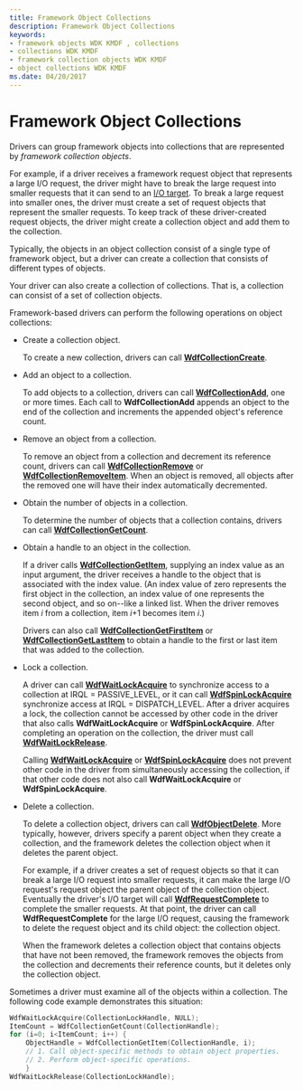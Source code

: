 ```yaml
---
title: Framework Object Collections
description: Framework Object Collections
keywords:
- framework objects WDK KMDF , collections
- collections WDK KMDF
- framework collection objects WDK KMDF
- object collections WDK KMDF
ms.date: 04/20/2017
---
```


# Framework Object Collections





Drivers can group framework objects into collections that are represented by *framework collection objects*.

For example, if a driver receives a framework request object that represents a large I/O request, the driver might have to break the large request into smaller requests that it can send to an [I/O target](/windows-hardware/drivers/wdf/introduction-to-i-o-targets). To break a large request into smaller ones, the driver must create a set of request objects that represent the smaller requests. To keep track of these driver-created request objects, the driver might create a collection object and add them to the collection.

Typically, the objects in an object collection consist of a single type of framework object, but a driver can create a collection that consists of different types of objects.

Your driver can also create a collection of collections. That is, a collection can consist of a set of collection objects.

Framework-based drivers can perform the following operations on object collections:

-   Create a collection object.

    To create a new collection, drivers can call [**WdfCollectionCreate**](/windows-hardware/drivers/ddi/wdfcollection/nf-wdfcollection-wdfcollectioncreate).

-   Add an object to a collection.

    To add objects to a collection, drivers can call [**WdfCollectionAdd**](/windows-hardware/drivers/ddi/wdfcollection/nf-wdfcollection-wdfcollectionadd), one or more times. Each call to **WdfCollectionAdd** appends an object to the end of the collection and increments the appended object's reference count.

-   Remove an object from a collection.

    To remove an object from a collection and decrement its reference count, drivers can call [**WdfCollectionRemove**](/windows-hardware/drivers/ddi/wdfcollection/nf-wdfcollection-wdfcollectionremove) or [**WdfCollectionRemoveItem**](/windows-hardware/drivers/ddi/wdfcollection/nf-wdfcollection-wdfcollectionremoveitem). When an object is removed, all objects after the removed one will have their index automatically decremented.

-   Obtain the number of objects in a collection.

    To determine the number of objects that a collection contains, drivers can call [**WdfCollectionGetCount**](/windows-hardware/drivers/ddi/wdfcollection/nf-wdfcollection-wdfcollectiongetcount).

-   Obtain a handle to an object in the collection.

    If a driver calls [**WdfCollectionGetItem**](/windows-hardware/drivers/ddi/wdfcollection/nf-wdfcollection-wdfcollectiongetitem), supplying an index value as an input argument, the driver receives a handle to the object that is associated with the index value. (An index value of zero represents the first object in the collection, an index value of one represents the second object, and so on--like a linked list. When the driver removes item *i* from a collection, item *i*+1 becomes item *i*.)

    Drivers can also call [**WdfCollectionGetFirstItem**](/windows-hardware/drivers/ddi/wdfcollection/nf-wdfcollection-wdfcollectiongetfirstitem) or [**WdfCollectionGetLastItem**](/windows-hardware/drivers/ddi/wdfcollection/nf-wdfcollection-wdfcollectiongetlastitem) to obtain a handle to the first or last item that was added to the collection.

-   Lock a collection.

    A driver can call [**WdfWaitLockAcquire**](/previous-versions/ff551168(v=vs.85)) to synchronize access to a collection at IRQL = PASSIVE\_LEVEL, or it can call [**WdfSpinLockAcquire**](/previous-versions/windows/hardware/drivers/ff550040(v=vs.85)) synchronize access at IRQL = DISPATCH\_LEVEL. After a driver acquires a lock, the collection cannot be accessed by other code in the driver that also calls **WdfWaitLockAcquire** or **WdfSpinLockAcquire**. After completing an operation on the collection, the driver must call [**WdfWaitLockRelease**](/windows-hardware/drivers/ddi/wdfsync/nf-wdfsync-wdfwaitlockrelease).

    Calling [**WdfWaitLockAcquire**](/previous-versions/ff551168(v=vs.85)) or [**WdfSpinLockAcquire**](/previous-versions/windows/hardware/drivers/ff550040(v=vs.85)) does not prevent other code in the driver from simultaneously accessing the collection, if that other code does not also call **WdfWaitLockAcquire** or **WdfSpinLockAcquire**.

-   Delete a collection.

    To delete a collection object, drivers can call [**WdfObjectDelete**](/windows-hardware/drivers/ddi/wdfobject/nf-wdfobject-wdfobjectdelete). More typically, however, drivers specify a parent object when they create a collection, and the framework deletes the collection object when it deletes the parent object.

    For example, if a driver creates a set of request objects so that it can break a large I/O request into smaller requests, it can make the large I/O request's request object the parent object of the collection object. Eventually the driver's I/O target will call [**WdfRequestComplete**](/windows-hardware/drivers/ddi/wdfrequest/nf-wdfrequest-wdfrequestcomplete) to complete the smaller requests. At that point, the driver can call **WdfRequestComplete** for the large I/O request, causing the framework to delete the request object and its child object: the collection object.

    When the framework deletes a collection object that contains objects that have not been removed, the framework removes the objects from the collection and decrements their reference counts, but it deletes only the collection object.

Sometimes a driver must examine all of the objects within a collection. The following code example demonstrates this situation:

```cpp
WdfWaitLockAcquire(CollectionLockHandle, NULL);
ItemCount = WdfCollectionGetCount(CollectionHandle);
for (i=0; i<ItemCount; i++) {
    ObjectHandle = WdfCollectionGetItem(CollectionHandle, i);
    // 1. Call object-specific methods to obtain object properties.
    // 2. Perform object-specific operations.
    }
WdfWaitLockRelease(CollectionLockHandle);
```

